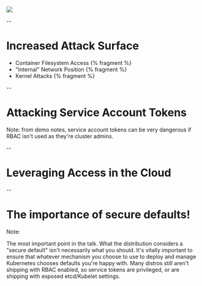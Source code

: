 <img src="images/malicious-container.jpg"/>

--

# Increased Attack Surface

 * Container Filesystem Access {% fragment %}
 * "Internal" Network Position {% fragment %}
 * Kernel Attacks {% fragment %}

--

# Attacking Service Account Tokens

Note:  from demo notes, service account tokens can be very dangerous if RBAC isn't used as they're cluster admins.

--

# Leveraging Access in the Cloud

--

# The importance of secure defaults!

Note:

The most important point in the talk.  What the distribution considers a "secure default" isn't necessarily what you should.  It's vitally important to ensure that whatever mechanism you choose to use to deploy and manage Kubernetes chooses defaults you're happy with. Many distros still aren't shipping with RBAC enabled, so service tokens are privileged, or are shipping with exposed etcd/Kubelet settings.
